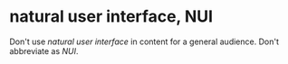 # natural user interface, NUI

Don't use *natural user interface* in content for a general audience. Don't abbreviate as *NUI*.
